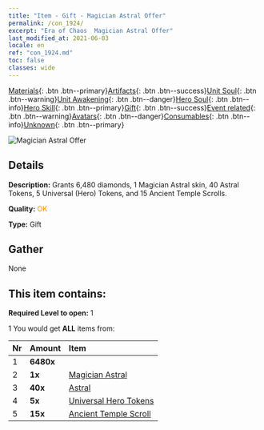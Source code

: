 ```yaml
---
title: "Item - Gift - Magician Astral Offer"
permalink: /con_1924/
excerpt: "Era of Chaos  Magician Astral Offer"
last_modified_at: 2021-06-03
locale: en
ref: "con_1924.md"
toc: false
classes: wide
---
```

 [Materials](/Items/){: .btn .btn--primary}[Artifacts](/Items/Artifacts/){: .btn .btn--success}[Unit Soul](/Items/UnitSoul/){: .btn .btn--warning}[Unit Awakening](/Items/UnitAwakening/){: .btn .btn--danger}[Hero Soul](/Items/HeroSoul/){: .btn .btn--info}[Hero Skill](/Items/HeroSkill/){: .btn .btn--primary}[Gift](/Items/Gift/){: .btn .btn--success}[Event related](/Items/Events/){: .btn .btn--warning}[Avatars](/Items/Avatars/){: .btn .btn--danger}[Consumables](/Items/Consumables/){: .btn .btn--info}[Unknown](/Items/Unknown/){: .btn .btn--primary}

 ![Magician Astral Offer](/images/t/i_907547.png)

## Details
 **Description:** Grants 6,480 diamonds, 1 Magician Astral skin, 40 Astral Tokens, 5 Universal (Hero) Tokens, and 15 Ancient Temple Scrolls.

 **Quality:** <span style="color: #FF8C00">OK</span>

 **Type:** Gift

## Gather

  None

## This item contains:

 **Required Level to open:** 1

 1 You would get **ALL** items  from:

  | Nr | Amount |     Item    |
  |:---|:-------|:------------|
  | 1 |  **6480x** | <i class="fas fa-gem"/> |  | 
  | 2 |  **1x** | [Magician Astral](/Items/con_1067/) |  | 
  | 3 |  **40x** | [Astral](/Items/her_388/) |  | 
  | 4 |  **5x** | [Universal Hero Tokens](/Items/her_358/) |  | 
  | 5 |  **15x** | [Ancient Temple Scroll](/Items/con_697/) |  | 
